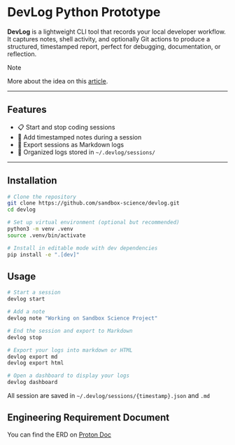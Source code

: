 # DevLog Python Prototype

**DevLog** is a lightweight CLI tool that records your local developer workflow. It captures notes, shell activity, and optionally Git actions to produce a structured, timestamped report, perfect for debugging, documentation, or reflection.

> [!NOTE]
>
> More about the idea on this [article](https://listed.to/@Astra/63832/devlog-cli-developer-tool). 

---

## Features

- 📋 Start and stop coding sessions
- 📝 Add timestamped notes during a session
- 📂 Export sessions as Markdown logs
- 📁 Organized logs stored in `~/.devlog/sessions/`

---

## Installation

```bash
# Clone the repository
git clone https://github.com/sandbox-science/devlog.git
cd devlog

# Set up virtual environment (optional but recommended)
python3 -m venv .venv
source .venv/bin/activate

# Install in editable mode with dev dependencies
pip install -e ".[dev]"
```

## Usage

```bash
# Start a session
devlog start

# Add a note
devlog note "Working on Sandbox Science Project"

# End the session and export to Markdown
devlog stop

# Export your logs into markdown or HTML
devlog export md
devlog export html

# Open a dashboard to display your logs
devlog dashboard
```

All session are saved in `~/.devlog/sessions/{timestamp}.json` and `.md`

## Engineering Requirement Document

You can find the ERD on [Proton Doc](https://drive.proton.me/urls/P3WXQMK1FR#HKBehxHS1qO5)
